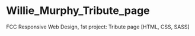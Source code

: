# Willie_Murphy_Tribute_page
FCC Responsive Web Design, 1st project: Tribute page [HTML, CSS, SASS]
